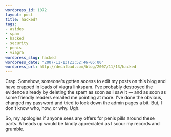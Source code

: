 ```yaml
--- 
wordpress_id: 1072
layout: post
title: hacked?
tags: 
- asides
- spam
- hacked
- security
- penis
- viagra
wordpress_slug: hacked
wordpress_date: "2007-11-13T21:52:46-05:00"
wordpress_url: http://decafbad.com/blog/2007/11/13/hacked
---
```

Crap.  Somehow, someone's gotten access to edit my posts on this blog and have crapped in loads of viagra linkspam.  I've probably destroyed the evidence already by deleting the spam as soon as I saw it — and as soon as some friendly readers emailed me pointing at more.  I've done the obvious, changed my password and tried to lock down the admin pages a bit.  But, I don't know who, how, or why.  Ugh.

So, my apologies if anyone sees any offers for penis pills around these parts.  A heads up would be kindly appreciated as I scour my records and grumble.
